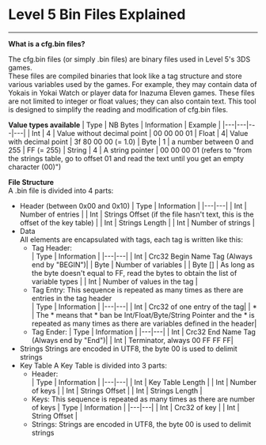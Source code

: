 # Level 5 Bin Files Explained
___________________________________________________________________________

**What is a cfg.bin files?**

The cfg.bin files (or simply .bin files) are binary files used in Level 5's 3DS games.  
These files are compiled binaries that look like a tag structure and store various variables used by the games. For example, they may contain data of Yokais in Yokai Watch or player data for Inazuma Eleven games. These files are not limited to integer or float values; they can also contain text. This tool is designed to simplify the reading and modification of cfg.bin files.

**Value types available**
|  Type | NB Bytes  | Information  | Example  |
|---|---|---|---|
|  Int | 4 | Value without decimal point | 00 00 00 01
|  Float | 4| Value with decimal point | 3f 80 00 00 (= 1.0)
|  Byte | 1 | a number between 0 and 255 | FF (= 255)
|  String |  4 | A string pointer | 00 00 00 01 (refers to "from the strings table, go to offset 01 and read the text until you get an empty character (00)")

**File Structure**  
A .bin file is divided into 4 parts:
- Header (between 0x00 and 0x10)
  |  Type | Information  |
  |---|---|
  |  Int | Number of entries  |
  |  Int | Strings Offset (if the file hasn't text, this is the offset of the key table)  |
  |  Int | Strings Length  |
  |  Int |  Number of strings  |
- Data  
  All elements are encapsulated with tags, each tag is written like this:  
    - Tag Header:  
      |  Type | Information  |
      |---|---|
      |  Int | Crc32 Begin Name Tag (Always end by "BEGIN")|
      |  Byte | Number of variables  |
      |  Byte [] | As long as the byte doesn't equal to FF, read the bytes to obtain the list of variable types  |
      |  Int |  Number of values in the tag  |
  - Tag Entry:
    This sequence is repeated as many times as there are entries in the tag header   
    |  Type | Information  |
    |---|---|
    | Int | Crc32 of one entry of the tag|
    | * | The * means that * ban be Int/Float/Byte/String Pointer and the * is repeated as many times as there are variables defined in the header|
  - Tag Ender:
    |  Type | Information  |
    |---|---|
    |  Int | Crc32 End Name Tag (Always end by "End")|
    |  Int | Terminator, always 00 FF FF FF|
- Strings
  Strings are encoded in UTF8, the byte 00 is used to delimit strings
- Key Table
  A Key Table is divided into 3 parts:  
    - Header:  
      |  Type | Information  |
      |---|---|
      |  Int | Key Table Length |
      |  Int | Number of keys  |
      |  Int |  Strings Offset |
      |  Int |  Strings Length |
    - Keys:
      This sequence is repeated as many times as there are number of keys
      |  Type | Information  |
      |---|---|
      |  Int | Crc32 of key |
      |  Int | String Offset  |
    - Strings:
      Strings are encoded in UTF8, the byte 00 is used to delimit strings
